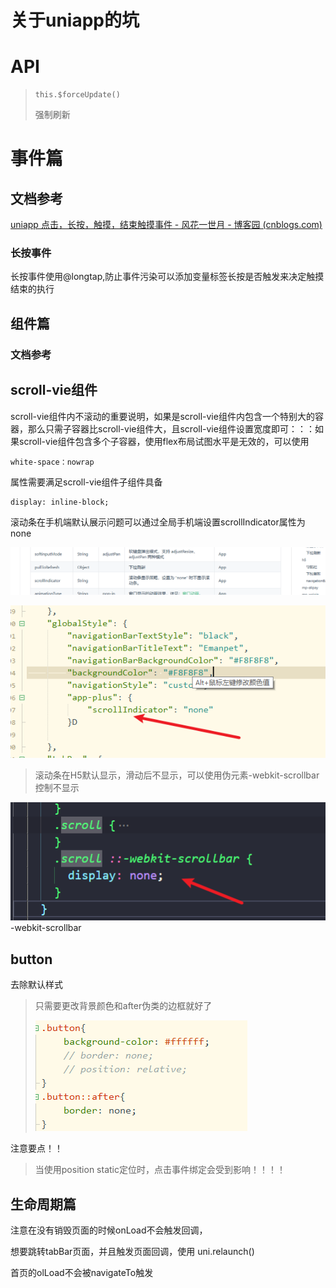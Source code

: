 # 关于uniapp的坑

# API

> ```
> this.$forceUpdate()
> ```
>
> 强制刷新

# 事件篇

## 文档参考

[uniapp 点击，长按，触摸，结束触摸事件 - 风花一世月 - 博客园 (cnblogs.com)](https://www.cnblogs.com/fhysy/p/14760040.html)

### 长按事件

长按事件使用@longtap,防止事件污染可以添加变量标签长按是否触发来决定触摸结束的执行

## 组件篇

### 文档参考

## scroll-vie组件

scroll-vie组件内不滚动的重要说明，如果是scroll-vie组件内包含一个特别大的容器，那么只需子容器比scroll-vie组件大，且scroll-vie组件设置宽度即可：：：如果scroll-vie组件包含多个子容器，使用flex布局试图水平是无效的，可以使用

```
white-space：nowrap
```

属性需要满足scroll-vie组件子组件具备

````
display: inline-block;
````

滚动条在手机端默认展示问题可以通过全局手机端设置scrollIndicator属性为none

![1720486701550](images/关于uniapp的坑/1720486701550.png)

![1720167210659](images/关于uniapp的坑/1720167210659.png)

> 滚动条在H5默认显示，滑动后不显示，可以使用伪元素-webkit-scrollbar控制不显示

![1724720391655](images/关于uniapp的坑/1724720391655.png)-webkit-scrollbar

## button

去除默认样式

> 只需要更改背景颜色和after伪类的边框就好了
>
> ![1722042793630](images/关于uniapp的坑/1722042793630.png)

注意要点！！

> 当使用position static定位时，点击事件绑定会受到影响！！！！

## 生命周期篇

注意在没有销毁页面的时候onLoad不会触发回调，

想要跳转tabBar页面，并且触发页面回调，使用 uni.relaunch()

首页的olLoad不会被navigateTo触发
